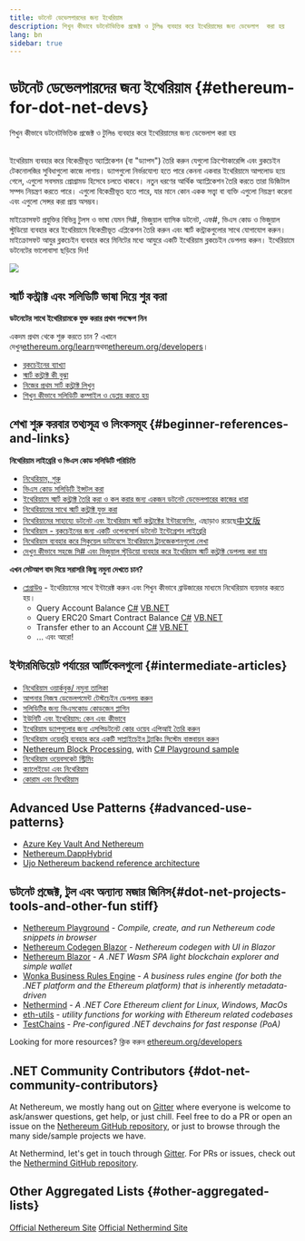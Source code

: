 ```yaml
---
title: ডটনেট ডেভেলপারদের জন্য ইথেরিয়াম
description: শিখুন কীভাবে ডটনেটভিত্তিক প্রজেক্ট ও টুলিঙ ব্যবহার করে ইথেরিয়ামের জন্য ডেভেলাপ  করা হয়
lang: bn
sidebar: true
---
```


# ডটনেট ডেভেলপারদের জন্য ইথেরিয়াম {#ethereum-for-dot-net-devs}

<div class="featured">শিখুন কীভাবে ডটনেটভিত্তিক প্রজেক্ট ও টুলিঙ ব্যবহার করে ইথেরিয়ামের জন্য ডেভেলাপ করা হয়</div><br/>

ইথেরিয়াম ব্যবহার করে বিকেন্দ্রীভূত অ্যাপ্লিকেশন (বা "ড্যাপস") তৈরি করুন যেগুলো ক্রিপ্টোকারেন্সি এবং ব্লকচেইন টেকনোলজির সুবিধাগুলো কাজে লাগায়। ড্যাপগুলো নির্ভরযোগ্য হতে পারে কেননা একবার ইথেরিয়ামে আপলোড হয়ে গেলে, এগুলো সবসময় প্রোগ্রামড হিসেবে চলতে থাকবে। নতুন ধরণের আর্থিক অ্যাপ্লিকেশন তৈরি করতে তারা ডিজিটাল সম্পদ নিয়ন্ত্রণ করতে পারে। এগুলো বিকেন্দ্রীভূত হতে পারে, যার মানে কোন একক সত্ত্বা বা ব্যক্তি এগুলো নিয়ন্ত্রণ করেনা এবং এগুলো সেন্সর করা প্রায় অসম্ভব।

মাইক্রোসফট প্রযুক্তির বিভিন্ন টুলস ও ভাষা যেমন সি#, ভিজুয়াল ব্যাসিক ডটনেট, এফ#, ভিএস কোড ও ভিজুয়াল স্টুডিয়ো ব্যবহার করে ইথেরিয়ামে বিকেন্দ্রীভূত এপ্লিকেশন তৈরি করুন এবং স্মার্ট কন্ট্রাকগুলোর সাথে যোগাযোগ করুন। মাইক্রোসফট আযুর ব্লকচেইন ব্যবহার করে মিনিটের মধ্যে আযুরে একটি ইথেরিয়াম ব্লকচেইন ডেপলয় করুন। ইথেরিয়ামে ডটনেটের ভালোবাসা ছড়িয়ে দিন!

<img src="https://raw.githubusercontent.com/Nethereum/Nethereum/master/logos/logo192x192t.png" />

## স্মার্ট কন্ট্রাক্ট এবং সলিডিটি ভাষা দিয়ে শুর করা

**ডটনেটের সাথে ইথেরিয়ামকে যুক্ত করার প্রথম পদক্ষেপ নিন**

একদম প্রথম থেকে শুরু করতে চান ? এখানে দেখুন[ethereum.org/learn](/bn/learn/)অথবা[ethereum.org/developers](/developers/)।

- [ব্লকচেইনের ব্যাখ্যা](https://kauri.io/article/d55684513211466da7f8cc03987607d5/blockchain-explained)
- [স্মার্ট কন্ট্রাক্ট কী বুঝা](https://kauri.io/article/e4f66c6079e74a4a9b532148d3158188/ethereum-101-part-5-the-smart-contract)
- [নিজের প্রথম সার্ট কন্ট্রাক্ট লিখুন](https://kauri.io/article/124b7db1d0cf4f47b414f8b13c9d66e2/remix-ide-your-first-smart-contract)
- [শিখুন কীভাবে সলিডিটি কম্পাইল ও ডেপ্লয় করতে হয়](https://kauri.io/article/973c5f54c4434bb1b0160cff8c695369/understanding-smart-contract-compilation-and-deployment)

## শেখা শুরু করবার তথ্যসূত্র ও লিংকসমূহ {#beginner-references-and-links}

**নিথেরিয়াম লাইব্রেরি ও ভিএস কোড সলিডিটি পরিচিতি**

- [নিথেরিয়াম, শুরু](https://docs.nethereum.com/en/latest/getting-started/)
- [ভিএস কোড সলিডিটি ইন্সটল করা](https://marketplace.visualstudio.com/items?itemName=JuanBlanco.solidity)
- [ইথেরিয়ামে স্মার্ট কন্ট্রাক্ট তৈরি করা ও কল করার জন্য একজন ডটনেট ডেভেলপারের কাজের ধারা](https://medium.com/coinmonks/a-net-developers-workflow-for-creating-and-calling-ethereum-smart-contracts-44714f191db2)
- [নিথেরিয়ামের সাথে স্মার্ট কন্ট্রাক্ট যুক্ত করা](https://kauri.io/#collections/getting%20started/smart-contracts-integration-with-nethereum/#smart-contracts-integration-with-nethereum)
- [নিথেরিয়ামের সাহায্যে ডটনেট এবং ইথেরিয়াম স্মার্ট কন্ট্রাক্টের ইন্টারফেসিং](https://medium.com/my-blockchain-development-daily-journey/interfacing-net-and-ethereum-blockchain-smart-contracts-with-nethereum-2fa3729ac933), এছাড়াও রয়েছে[中文版](https://medium.com/my-blockchain-development-daily-journey/%E4%BD%BF%E7%94%A8nethereum%E9%80%A3%E6%8E%A5-net%E5%92%8C%E4%BB%A5%E5%A4%AA%E7%B6%B2%E5%8D%80%E5%A1%8A%E9%8F%88%E6%99%BA%E8%83%BD%E5%90%88%E7%B4%84-4a96d35ad1e1)
- [নিথেরিয়াম - ব্লকচেইনের জন্য একটি ওপেনসোর্স ডটনেট ইন্টেগ্রেশন লাইব্রেরি](https://kauri.io/#collections/a%20hackathon%20survival%20guide/nethereum-an-open-source-.net-integration-library/)
- [নিথেরিয়াম ব্যবহার করে সিকুয়েল ডাটাবেসে ইথেরিয়ামে ট্রানজেকশনগুলো লেখা](https://medium.com/coinmonks/writing-ethereum-transactions-to-sql-database-using-nethereum-fd94e0e4fa36)
- [দেখুন কীভাবে সহজে সি# এবং ভিজুয়াল স্টুডিয়ো ব্যবহার করে ইথেরিয়াম স্মার্ট কন্ট্রাক্ট ডেপলয় করা যায়](https://koukia.ca/deploy-ethereum-smart-contracts-using-c-and-visualstudio-5be188ae928c) <br/>

**এখন সেটআপ বাদ দিয়ে সরাসরি কিছু নমুনা দেখতে চান?**

- [প্লেগ্রাউণ্ড](http://playground.nethereum.com/) - ইথেরিয়ামের সাথে ইন্টারেক্ট করুন এবং শিখুন কীভাবে ব্রাউজারের মাধ্যমে নিথেরিয়াম ব্যয়ভার করতে হয়।
  - Query Account Balance [C#](http://playground.nethereum.com/csharp/id/1001) [VB.NET](http://playground.nethereum.com/vb/id/2001)
  - Query ERC20 Smart Contract Balance [C#](http://playground.nethereum.com/csharp/id/1005) [VB.NET](http://playground.nethereum.com/vb/id/2004)
  - Transfer ether to an Account [C#](http://playground.nethereum.com/csharp/id/1003) [VB.NET](http://playground.nethereum.com/vb/id/2003)
  - ... এবং আরো!

## ইন্টারমিডিয়েট পর্যায়ের আর্টিকেলগুলো {#intermediate-articles}

- [নিথেরিয়াম ওয়ার্কবুক/ নমুনা তালিকা](http://docs.nethereum.com/en/latest/Nethereum.Workbooks/docs/)
- [আপনার নিজস্ব ডেভেলপমেন্ট টেস্টচেইন ডেপলয় করুন](https://github.com/Nethereum/Testchains)
- [সলিডিটির জন্য ভিএসকোড কোডজেন প্লাগিন](https://docs.nethereum.com/en/latest/nethereum-codegen-vscodesolidity/)
- [ইউনিটি এবং ইথেরিয়াম: কেন এবং কীভাবে](https://www.raywenderlich.com/5509-unity-and-ethereum-why-and-how)
- [ইথেরিয়াম ড্যাপগুলোর জন্য এসপিডটনেট কোর ওয়েব এপিআই তৈরি করুন](https://tech-mint.com/create-asp-net-core-web-api-for-ethereum-dapps/)
- [নিথেরিয়াম ওয়েবথ্রি ব্যবহার করে একটি সাপ্লাইচেইন ট্র্যাকিং সিস্টেম বাস্তবায়ন করুন](http://blog.pomiager.com/post/using-nethereum-web3-to-implement-a-supply-chain-traking-system4)
- [Nethereum Block Processing](https://nethereum.readthedocs.io/en/latest/nethereum-block-processing-detail/), with [C# Playground sample](http://playground.nethereum.com/csharp/id/1025)
- [নিথেরিয়াম ওয়েবসকেট স্ট্রিমিং](https://nethereum.readthedocs.io/en/latest/nethereum-subscriptions-streaming/)
- [ক্যালেইডো এবং নিথেরিয়াম](https://kaleido.io/kaleido-and-nethereum/)
- [কোরাম এবং নিথেরিয়াম](https://github.com/Nethereum/Nethereum/blob/master/src/Nethereum.Quorum/README.md)

## Advanced Use Patterns {#advanced-use-patterns}

- [Azure Key Vault And Nethereum](https://github.com/Azure-Samples/bc-community-samples/tree/master/akv-nethereum)
- [Nethereum.DappHybrid](https://github.com/Nethereum/Nethereum.DappHybrid)
- [Ujo Nethereum backend reference architecture](https://docs.nethereum.com/en/latest/nethereum-ujo-backend-sample/)

## ডটনেট প্রজেক্ট, টুল এবং অন্যান্য মজার জিনিস{#dot-net-projects-tools-and-other-fun stiff}

- [Nethereum Playground](http://playground.nethereum.com/) - _Compile, create, and run Nethereum code snippets in browser_
- [Nethereum Codegen Blazor](https://github.com/Nethereum/Nethereum.CodeGen.Blazor) - _Nethereum codegen with UI in Blazor_
- [Nethereum Blazor](https://github.com/Nethereum/NethereumBlazor) - _A .NET Wasm SPA light blockchain explorer and simple wallet_
- [Wonka Business Rules Engine](https://docs.nethereum.com/en/latest/wonka/) - _A business rules engine (for both the .NET platform and the Ethereum platform) that is inherently metadata-driven_
- [Nethermind](https://github.com/NethermindEth/nethermind) - _A .NET Core Ethereum client for Linux, Windows, MacOs_
- [eth-utils](https://github.com/ethereum/eth-utils/) - _utility functions for working with Ethereum related codebases_
- [TestChains](https://github.com/Nethereum/TestChains) - _Pre-configured .NET devchains for fast response (PoA)_

Looking for more resources? ক্লিক করুন [ethereum.org/developers](/bn/developers/)

## .NET Community Contributors {#dot-net-community-contributors}

At Nethereum, we mostly hang out on [Gitter](https://gitter.im/Nethereum/Nethereum) where everyone is welcome to ask/answer questions, get help, or just chill. Feel free to do a PR or open an issue on the [Nethereum GitHub repository](https://github.com/Nethereum), or just to browse through the many side/sample projects we have.

At Nethermind, let's get in touch through [Gitter](https://gitter.im/nethermindeth/nethermind). For PRs or issues, check out the [Nethermind GitHub repository](https://github.com/NethermindEth/nethermind).

## Other Aggregated Lists {#other-aggregated-lists}

[Official Nethereum Site](https://nethereum.com/) [Official Nethermind Site](https://nethermind.io/)
